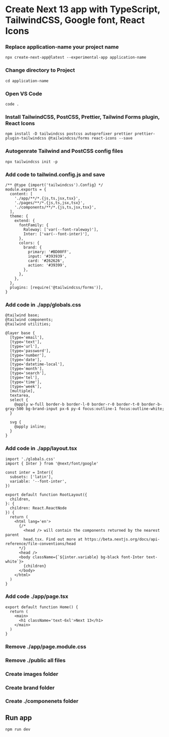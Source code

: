 # Create Next 13 app with TypeScript, TailwindCSS, Google font, React Icons

### Replace application-name your project name
```
npx create-next-app@latest --experimental-app application-name
```

### Change directory to Project  
```
cd application-name
```  

### Open VS Code
```
code .
```  

### Install TailwindCSS, PostCSS, Prettier, Tailwind Forms plugin, React Icons
```
npm install -D tailwindcss postcss autoprefixer prettier prettier-plugin-tailwindcss @tailwindcss/forms react-icons --save
```  

### Autogenrate Tailwind and PostCSS config files
```
npx tailwindcss init -p
```  

### Add code to tailwind.config.js and save
```
/** @type {import('tailwindcss').Config} */
module.exports = {
  content: [
    './app/**/*.{js,ts,jsx,tsx}',
    './pages/**/*.{js,ts,jsx,tsx}',
    './components/**/*.{js,ts,jsx,tsx}',
  ],
  theme: {
    extend: {
      fontFamily: {
        Raleway: ['var(--font-raleway)'],
        Inter: ['var(--font-inter)'],
      },
      colors: {
        brand: {
          primary: '#BD00FF',
          input: '#393939',
          card: '#262626',
          action: '#39399',
        },
      },
    },
  },
  plugins: [require('@tailwindcss/forms')],
}
```

### Add code in ./app/globals.css

```
@tailwind base;
@tailwind components;
@tailwind utilities;

@layer base {
  [type='email'],
  [type='text'],
  [type='url'],
  [type='password'],
  [type='number'],
  [type='date'],
  [type='datetime-local'],
  [type='month'],
  [type='search'],
  [type='tel'],
  [type='time'],
  [type='week'],
  [multiple],
  textarea,
  select {
    @apply w-full border-b border-l-0 border-r-0 border-t-0 border-b-gray-500 bg-brand-input px-6 py-4 focus:outline-1 focus:outline-white;
  }

  svg {
    @apply inline;
  }
}
```

### Add code in ./app/layout.tsx
```
import './globals.css'
import { Inter } from '@next/font/google'

const inter = Inter({
  subsets: ['latin'],
  variable: '--font-inter',
})

export default function RootLayout({
  children,
}: {
  children: React.ReactNode
}) {
  return (
    <html lang='en'>
      {/*
        <head /> will contain the components returned by the nearest parent
        head.tsx. Find out more at https://beta.nextjs.org/docs/api-reference/file-conventions/head
      */}
      <head />
      <body className={`${inter.variable} bg-black font-Inter text-white`}>
        {children}
      </body>
    </html>
  )
}
```

### Add code ./app/page.tsx
```
export default function Home() {
  return (
    <main>
      <h1 className='text-6xl'>Next 13</h1>
    </main>
  )
}
```
### Remove ./app/page.module.css
### Remove ./public all files
### Create images folder
### Create brand folder
### Create ./componenets folder

## Run app
```
npm run dev
```






